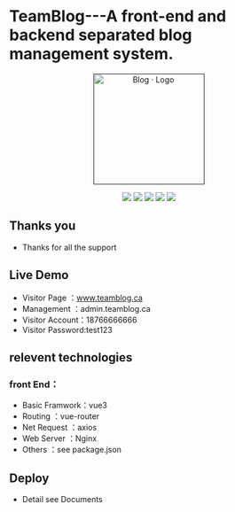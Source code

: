# TeamBlog---A front-end and backend separated blog management system.


<p align="center">
	<a href="" target="_blank">
		<img src="https://cdn.jsdelivr.net/gh/rawchen/JsDelivr/static/blog/favicon-gif.gif" alt="Blog · Logo" style="width: 200px; height: 200px">
	</a>
</p>
<p align="center">
	<img src="https://img.shields.io/badge/JDK-1.8+-orange">
	<img src="https://img.shields.io/badge/SpringBoot-2.2.7.RELEASE-brightgreen">
	<img src="https://img.shields.io/badge/Vue-2.6.11-brightgreen">
    	<img src="https://img.shields.io/badge/Nginx-1.22.1-brightgreen">
	<img src="https://img.shields.io/badge/Element-Plus-green">
</p>





## Thanks you

- Thanks for all the support

## Live Demo

- Visitor Page   ：www.teamblog.ca
- Management    ：admin.teamblog.ca
- Visitor Account：18766666666
- Visitor Password:test123

## relevent technologies

### front End：
- Basic Framwork：vue3
- Routing       ：vue-router
- Net Request   ：axios
- Web Server    ：Nginx
- Others        ：see package.json


## Deploy

- Detail see Documents

